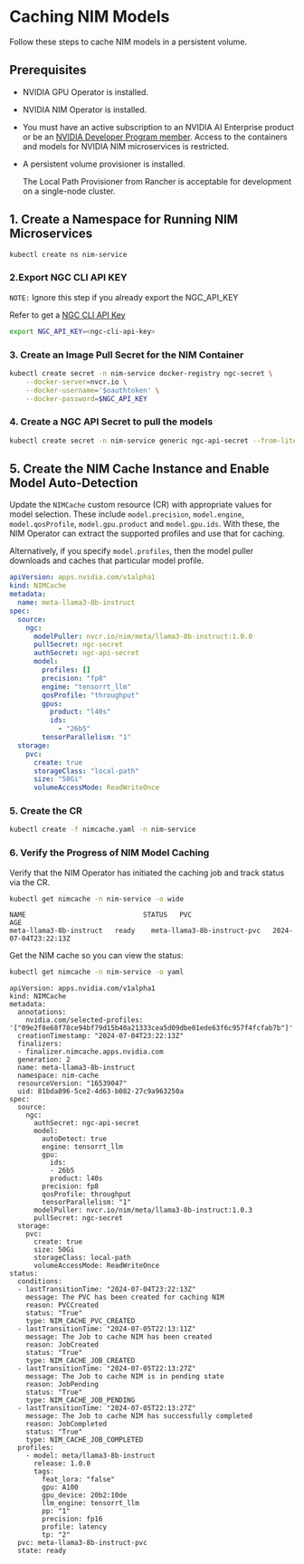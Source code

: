 <!--
  SPDX-FileCopyrightText: Copyright (c) 2024 NVIDIA CORPORATION & AFFILIATES. All rights reserved.
  SPDX-License-Identifier: Apache-2.0
-->

# Caching NIM Models

Follow these steps to cache NIM models in a persistent volume.

## Prerequisites

* NVIDIA GPU Operator is installed.
* NVIDIA NIM Operator is installed.
* You must have an active subscription to an NVIDIA AI Enterprise product or be an
  [NVIDIA Developer Program member](https://build.nvidia.com/explore/discover?integrate_nim=true&developer_enroll=true&self_hosted_api=true&signin=true).
  Access to the containers and models for NVIDIA NIM microservices is restricted.

* A persistent volume provisioner is installed.

  The Local Path Provisioner from Rancher is acceptable for development on a single-node cluster.

## 1. Create a Namespace for Running NIM Microservices

```sh
kubectl create ns nim-service
```
### 2.Export NGC CLI API KEY
`NOTE:` Ignore this step if you already export the NGC_API_KEY

Refer to get a [NGC CLI API Key](https://docs.nvidia.com/ngc/gpu-cloud/ngc-private-registry-user-guide/index.html#ngc-api-keys)

```sh
export NGC_API_KEY=<ngc-cli-api-key>
```

### 3. Create an Image Pull Secret for the NIM Container

```sh
kubectl create secret -n nim-service docker-registry ngc-secret \
    --docker-server=nvcr.io \
    --docker-username='$oauthtoken' \
    --docker-password=$NGC_API_KEY
```

### 4. Create a NGC API Secret to pull the models

```sh
kubectl create secret -n nim-service generic ngc-api-secret --from-literal=NGC_API_KEY=$NGC_API_KEY
```

## 5. Create the NIM Cache Instance and Enable Model Auto-Detection

Update the `NIMCache` custom resource (CR) with appropriate values for model selection.
These include `model.precision`, `model.engine`, `model.qosProfile`, `model.gpu.product` and `model.gpu.ids`.
With these, the NIM Operator can extract the supported profiles and use that for caching.

Alternatively, if you specify `model.profiles`, then the model puller downloads and caches that particular model profile.

```yaml
apiVersion: apps.nvidia.com/v1alpha1
kind: NIMCache
metadata:
  name: meta-llama3-8b-instruct
spec:
  source:
    ngc:
      modelPuller: nvcr.io/nim/meta/llama3-8b-instruct:1.0.0
      pullSecret: ngc-secret
      authSecret: ngc-api-secret
      model:
        profiles: []
        precision: "fp8"
        engine: "tensorrt_llm"
        qosProfile: "throughput"
        gpus:
          product: "l40s"
          ids:
            - "26b5"
        tensorParallelism: "1"
  storage:
    pvc:
      create: true
      storageClass: "local-path"
      size: "50Gi"
      volumeAccessMode: ReadWriteOnce
```

### 5. Create the CR

```sh
kubectl create -f nimcache.yaml -n nim-service
```

### 6. Verify the Progress of NIM Model Caching

Verify that the NIM Operator has initiated the caching job and track status via the CR.

```sh
kubectl get nimcache -n nim-service -o wide
```

```output
NAME                             STATUS   PVC                                  AGE
meta-llama3-8b-instruct   ready    meta-llama3-8b-instruct-pvc   2024-07-04T23:22:13Z
```

Get the NIM cache so you can view the status:

```sh
kubectl get nimcache -n nim-service -o yaml
```

```output
apiVersion: apps.nvidia.com/v1alpha1
kind: NIMCache
metadata:
  annotations:
    nvidia.com/selected-profiles: '["09e2f8e68f78ce94bf79d15b40a21333cea5d09dbe01ede63f6c957f4fcfab7b"]'
  creationTimestamp: "2024-07-04T23:22:13Z"
  finalizers:
  - finalizer.nimcache.apps.nvidia.com
  generation: 2
  name: meta-llama3-8b-instruct
  namespace: nim-cache
  resourceVersion: "16539047"
  uid: 81bda896-5ce2-4d63-b082-27c9a963250a
spec:
  source:
    ngc:
      authSecret: ngc-api-secret
      model:
        autoDetect: true
        engine: tensorrt_llm
        gpu:
          ids:
          - 26b5
          product: l40s
        precision: fp8
        qosProfile: throughput
        tensorParallelism: "1"
      modelPuller: nvcr.io/nim/meta/llama3-8b-instruct:1.0.3
      pullSecret: ngc-secret
  storage:
    pvc:
      create: true
      size: 50Gi
      storageClass: local-path
      volumeAccessMode: ReadWriteOnce
status:
  conditions:
  - lastTransitionTime: "2024-07-04T23:22:13Z"
    message: The PVC has been created for caching NIM
    reason: PVCCreated
    status: "True"
    type: NIM_CACHE_PVC_CREATED
  - lastTransitionTime: "2024-07-05T22:13:11Z"
    message: The Job to cache NIM has been created
    reason: JobCreated
    status: "True"
    type: NIM_CACHE_JOB_CREATED
  - lastTransitionTime: "2024-07-05T22:13:27Z"
    message: The Job to cache NIM is in pending state
    reason: JobPending
    status: "True"
    type: NIM_CACHE_JOB_PENDING
  - lastTransitionTime: "2024-07-05T22:13:27Z"
    message: The Job to cache NIM has successfully completed
    reason: JobCompleted
    status: "True"
    type: NIM_CACHE_JOB_COMPLETED
  profiles:
    - model: meta/llama3-8b-instruct
      release: 1.0.0
      tags:
        feat_lora: "false"
        gpu: A100
        gpu_device: 20b2:10de
        llm_engine: tensorrt_llm
        pp: "1"
        precision: fp16
        profile: latency
        tp: "2"
  pvc: meta-llama3-8b-instruct-pvc
  state: ready
```
